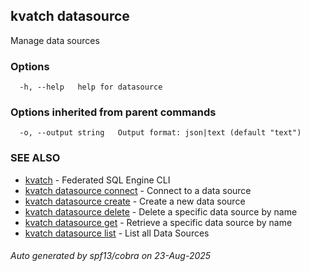 ## kvatch datasource

Manage data sources

### Options

```
  -h, --help   help for datasource
```

### Options inherited from parent commands

```
  -o, --output string   Output format: json|text (default "text")
```

### SEE ALSO

* [kvatch](kvatch.md)	 - Federated SQL Engine CLI
* [kvatch datasource connect](kvatch_datasource_connect.md)	 - Connect to a data source
* [kvatch datasource create](kvatch_datasource_create.md)	 - Create a new data source
* [kvatch datasource delete](kvatch_datasource_delete.md)	 - Delete a specific data source by name
* [kvatch datasource get](kvatch_datasource_get.md)	 - Retrieve a specific data source by name
* [kvatch datasource list](kvatch_datasource_list.md)	 - List all Data Sources

###### Auto generated by spf13/cobra on 23-Aug-2025
